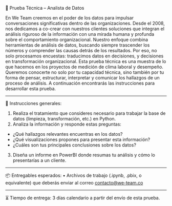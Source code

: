 🧪 Prueba Técnica – Analista de Datos

En We Team creemos en el poder de los datos para impulsar conversaciones significativas dentro de las organizaciones. Desde el 2008, nos dedicamos a co-crear con nuestros clientes soluciones que integran el análisis riguroso de la información con una mirada humana y profunda sobre el comportamiento organizacional.
Nuestro enfoque combina herramientas de análisis de datos, buscando siempre trascender los números y comprender las causas detrás de los resultados. Por eso, no solo procesamos encuestas: traducimos datos en decisiones, y decisiones en transformación organizacional.
Esta prueba técnica es una muestra de lo que hacemos en los proyectos de medición de clima laboral y desempeño. Queremos conocerte no solo por tu capacidad técnica, sino también por tu forma de pensar, estructurar, interpretar y comunicar los hallazgos de un proceso de análisis. A continuación encontrarás las instrucciones para desarrollar esta prueba.
________________________________________
📄 Instrucciones generales:
1.	Realiza el tratamiento que consideres necesario para trabajar la base de datos (limpieza, transformación, etc.) en Python.
2.	Analiza la información y responde estas preguntas:
- ¿Qué hallazgos relevantes encuentras en los datos?
- ¿Qué visualizaciones propones para presentar esta información?
- ¿Cuáles son tus principales conclusiones sobre los datos?
3.	Diseña un informe en PowerBI donde resumas tu análisis y cómo lo presentarías a un cliente.
________________________________________
📦 Entregables esperados:
•	Archivos de trabajo (.ipynb,  .pbix, o equivalente) que deberás enviar al correo contacto@we-team.co
________________________________________
⏳ Tiempo de entrega:
3 días calendario a partir del envío de esta prueba.
